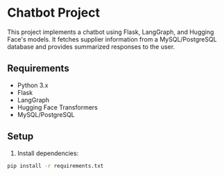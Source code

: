 # Chatbot Project

This project implements a chatbot using Flask, LangGraph, and Hugging Face's models. It fetches supplier information from a MySQL/PostgreSQL database and provides summarized responses to the user.

## Requirements
- Python 3.x
- Flask
- LangGraph
- Hugging Face Transformers
- MySQL/PostgreSQL

## Setup

1. Install dependencies:
```bash
pip install -r requirements.txt
